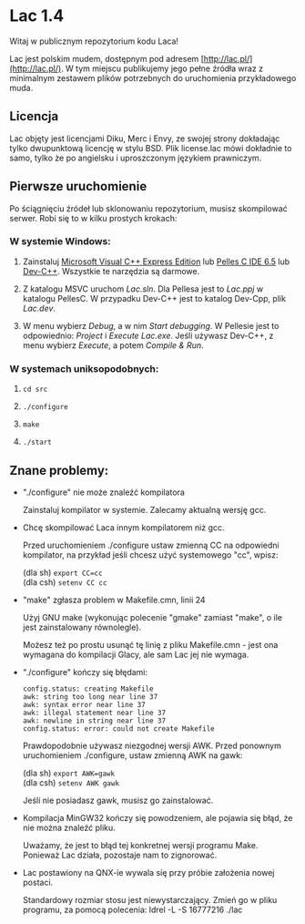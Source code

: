 Lac 1.4
=======

Witaj w publicznym repozytorium kodu Laca!

Lac jest polskim mudem, dostępnym pod adresem [http://lac.pl/](http://lac.pl/). W tym miejscu publikujemy jego pełne źródła wraz z minimalnym zestawem plików potrzebnych do uruchomienia przykładowego muda.


Licencja
--------

Lac objęty jest licencjami Diku, Merc i Envy, ze swojej strony dokładając tylko dwupunktową licencję w stylu BSD. Plik license.lac mówi dokładnie to samo, tylko że po angielsku i uproszczonym językiem prawniczym.


Pierwsze uruchomienie
---------------------

Po ściągnięciu źródeł lub sklonowaniu repozytorium, musisz skompilować serwer. Robi się to w kilku prostych krokach:


### W systemie Windows:

1. Zainstaluj [Microsoft Visual C++ Express Edition](http://www.microsoft.com/visualstudio/en-us/products/2010-editions/visual-cpp-express) lub [Pelles C IDE 6.5](http://pellesc.de/index.php?page=download&lang=en&version=6.50) lub [Dev-C++](http://sourceforge.net/projects/orwelldevcpp/). Wszystkie te narzędzia są darmowe.

2. Z katalogu MSVC uruchom _Lac.sln_. Dla Pellesa jest to _Lac.ppj_ w katalogu PellesC. W przypadku Dev-C++ jest to katalog Dev-Cpp, plik _Lac.dev_.

3. W menu wybierz _Debug_, a w nim _Start debugging_. W Pellesie jest to odpowiednio: _Project_ i _Execute Lac.exe_. Jeśli używasz Dev-C++, z menu wybierz _Execute_, a potem _Compile & Run_.


### W systemach uniksopodobnych:

1. `cd src`

2. `./configure`

3. `make`

4. `./start`


Znane problemy:
---------------

* "./configure" nie może znaleźć kompilatora

  Zainstaluj kompilator w systemie. Zalecamy aktualną wersję gcc.

* Chcę skompilować Laca innym kompilatorem niż gcc.

  Przed uruchomieniem ./configure ustaw zmienną CC na odpowiedni kompilator, na przykład jeśli chcesz użyć systemowego "cc", wpisz:

  (dla sh) `export CC=cc`  
  (dla csh) `setenv CC cc`

* "make" zgłasza problem w Makefile.cmn, linii 24

  Użyj GNU make (wykonując polecenie "gmake" zamiast "make", o ile jest zainstalowany równolegle).

  Możesz też po prostu usunąć tę linię z pliku Makefile.cmn - jest ona wymagana do kompilacji Glacy, ale sam Lac jej nie wymaga.

* "./configure" kończy się błędami:

    `config.status: creating Makefile`  
    `awk: string too long near line 37`  
    `awk: syntax error near line 37`  
    `awk: illegal statement near line 37`  
    `awk: newline in string near line 37`  
    `config.status: error: could not create Makefile`

  Prawdopodobnie używasz niezgodnej wersji AWK. Przed ponownym uruchomieniem ./configure, ustaw zmienną AWK na gawk:

  (dla sh) `export AWK=gawk`  
  (dla csh) `setenv AWK gawk`

  Jeśli nie posiadasz gawk, musisz go zainstalować.

* Kompilacja MinGW32 kończy się powodzeniem, ale pojawia się błąd, że nie można znaleźć pliku.

  Uważamy, że jest to błąd tej konkretnej wersji programu Make. Ponieważ Lac działa, pozostaje nam to zignorować.

* Lac postawiony na QNX-ie wywala się przy próbie założenia nowej postaci.

  Standardowy rozmiar stosu jest niewystarczający. Zmień go w pliku programu, za pomocą polecenia: ldrel -L -S 16777216 ./lac